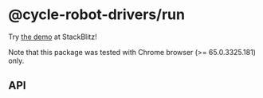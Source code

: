 <!-- This README.md is automatically generated. Edit the JSDoc comments in source code or the md files in docs/readmes/. -->

# @cycle-robot-drivers/run

Try [the demo](https://stackblitz.com/edit/cycle-robot-drivers-demos-run) at StackBlitz!

Note that this package was tested with Chrome browser (>= 65.0.3325.181) only.

## API

<!-- Start src/index.tsx -->

<!-- End src/index.tsx -->

